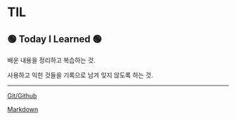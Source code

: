 # TIL

##  :green_circle: Today I Learned :green_circle:

배운 내용을 정리하고 복습하는 것.

사용하고 익힌 것들을 기록으로 남겨 잊지 않도록 하는 것.

----------------

[Git/Github](https://github.com/HanKyeon/TIL-Today-I-Learned/blob/master/Start_Camp/Git%26Github.md)

[Markdown](https://github.com/HanKyeon/TIL-Today-I-Learned/blob/master/Start_Camp/MarkDown.md)